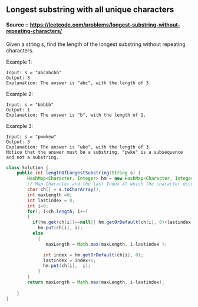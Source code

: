 ## Longest substring with all unique characters

#### Source :: https://leetcode.com/problems/longest-substring-without-repeating-characters/

Given a string s, find the length of the longest substring without repeating characters.

Example 1:
```
Input: s = "abcabcbb"
Output: 3
Explanation: The answer is "abc", with the length of 3.
```


Example 2:
```
Input: s = "bbbbb"
Output: 1
Explanation: The answer is "b", with the length of 1.
```

Example 3:
```
Input: s = "pwwkew"
Output: 3
Explanation: The answer is "wke", with the length of 3.
Notice that the answer must be a substring, "pwke" is a subsequence and not a substring.
```

```java
class Solution {
    public int lengthOfLongestSubstring(String s) {
        HashMap<Character, Integer> hm = new HashMap<Character, Integer>();
        // Map Character and the last Index At which the character occured
        char ch[] = s.toCharArray();
        int maxLength =0;
        int lastindex = 0;
        int i=0;
        for(; i<ch.length; i++)
        {
          if(hm.get(ch[i])==null|| hm.getOrDefault(ch[i], 0)<lastindex)
            hm.put(ch[i], i);
          else
            {
               maxLength = Math.max(maxLength, i-lastindex );

              int index = hm.getOrDefault(ch[i], 0);
              lastindex = index+1;
              hm.put(ch[i],  i);
            }
        }
        return maxLength = Math.max(maxLength, i-lastindex);
        
    }
}
```
